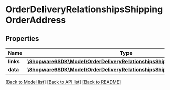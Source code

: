 # OrderDeliveryRelationshipsShippingOrderAddress

## Properties
Name | Type | Description | Notes
------------ | ------------- | ------------- | -------------
**links** | [**\Shopware6SDK\Model\OrderDeliveryRelationshipsShippingOrderAddressLinks**](OrderDeliveryRelationshipsShippingOrderAddressLinks.md) |  | [optional] 
**data** | [**\Shopware6SDK\Model\OrderDeliveryRelationshipsShippingOrderAddressData**](OrderDeliveryRelationshipsShippingOrderAddressData.md) |  | [optional] 

[[Back to Model list]](../../README.md#documentation-for-models) [[Back to API list]](../../README.md#documentation-for-api-endpoints) [[Back to README]](../../README.md)

